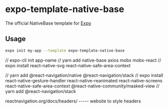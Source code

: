 # expo-template-native-base

The official NativeBase template for [Expo](https://docs.expo.io/)

## Usage

```sh
expo init my-app --template expo-template-native-base
```

// expo-cli init app-name
// yarn add native-base axios mobx mobx-react
// expo install react-native-svg react-native-safe-area-context

// yarn add @react-navigation/native @react-navigation/stack
// expo install react-native-gesture-handler react-native-reanimated react-native-screens react-native-safe-area-context @react-native-community/masked-view
// yarn add @react-navigation/stack

reactnavigation.org/docs/headers/ ----- website to style headers
